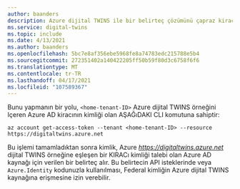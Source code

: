 ```yaml
---
author: baanders
description: Azure dijital TWINS ile bir belirteç çözümünü çapraz kiracı sınırına açıklayan dosyayı ekleyin
ms.service: digital-twins
ms.topic: include
ms.date: 4/13/2021
ms.author: baanders
ms.openlocfilehash: 5bc7e8af356ebe5968fe8a74783edc215788e5b4
ms.sourcegitcommit: 272351402a140422205ff50b59f80d3c6758f6f6
ms.translationtype: MT
ms.contentlocale: tr-TR
ms.lasthandoff: 04/17/2021
ms.locfileid: "107589367"
---
```

Bunu yapmanın bir yolu, `<home-tenant-ID>` Azure dijital TWINS örneğini Içeren Azure AD kiracının kimliği olan AŞAĞıDAKI CLI komutuna sahiptir:

```azurecli-interactive
az account get-access-token --tenant <home-tenant-ID> --resource https://digitaltwins.azure.net
```

Bu işlemi tamamladıktan sonra kimlik, Azure *https://digitaltwins.azure.net* dijital TWINS örneğine eşleşen bir KIRACı kimliği talebi olan Azure AD kaynağı için verilen bir belirteç alır. Bu belirtecin API isteklerinde veya `Azure.Identity` kodunuzla kullanılması, Federal kimliğin Azure dijital TWINS kaynağına erişmesine izin verebilir.